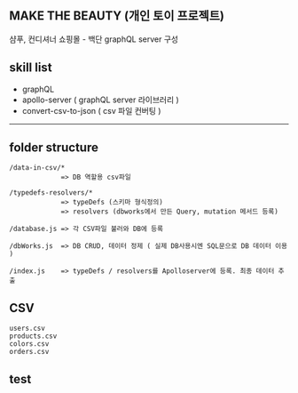 ## MAKE THE BEAUTY (개인 토이 프로젝트)

샴푸, 컨디셔너 쇼핑몰 - 백단 graphQL server 구성

## skill list

- graphQL
- apollo-server ( graphQL server 라이브러리 )
- convert-csv-to-json ( csv 파일 컨버팅 )

---

## folder structure

```
/data-in-csv/*
             => DB 역할용 csv파일

/typedefs-resolvers/*
             => typeDefs (스키마 형식정의)
             => resolvers (dbworks에서 만든 Query, mutation 메서드 등록)

/database.js => 각 CSV파일 불러와 DB에 등록

/dbWorks.js  => DB CRUD, 데이터 정제 ( 실제 DB사용시엔 SQL문으로 DB 데이터 이용 )

/index.js    => typeDefs / resolvers를 Apolloserver에 등록. 최종 데이터 추출
```

## CSV

```
users.csv
products.csv
colors.csv
orders.csv
```

## test
